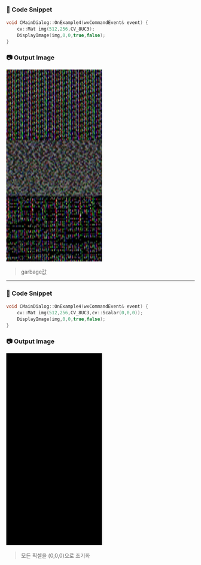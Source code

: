 ### 📝 Code Snippet

```cpp
void CMainDialog::OnExample4(wxCommandEvent& event) {
    cv::Mat img(512,256,CV_8UC3);
    DisplayImage(img,0,0,true,false);
}
```

### 📷 Output Image

![](./images/1.jpg)

> garbage값 

-------

### 📝 Code Snippet

```cpp
void CMainDialog::OnExample4(wxCommandEvent& event) {
    cv::Mat img(512,256,CV_8UC3,cv::Scalar(0,0,0));
    DisplayImage(img,0,0,true,false);
}
```

### 📷 Output Image

![](./images/2.jpg)

> 모든 픽셀을 (0,0,0)으로 초기화